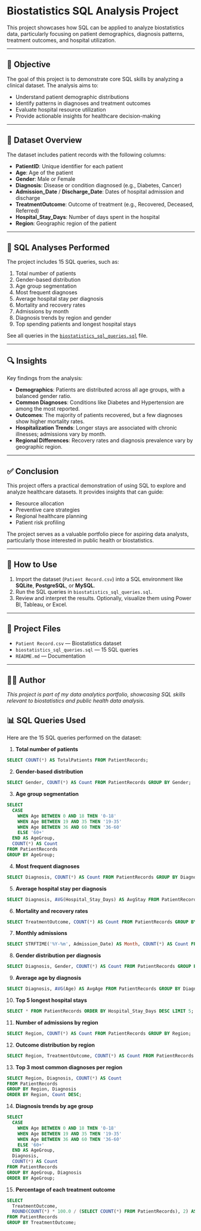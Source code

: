 
# Biostatistics SQL Analysis Project

This project showcases how SQL can be applied to analyze biostatistics data, particularly focusing on patient demographics, diagnosis patterns, treatment outcomes, and hospital utilization.

---

## 🎯 Objective

The goal of this project is to demonstrate core SQL skills by analyzing a clinical dataset. The analysis aims to:

- Understand patient demographic distributions
- Identify patterns in diagnoses and treatment outcomes
- Evaluate hospital resource utilization
- Provide actionable insights for healthcare decision-making

---

## 📁 Dataset Overview

The dataset includes patient records with the following columns:

- **PatientID**: Unique identifier for each patient  
- **Age**: Age of the patient  
- **Gender**: Male or Female  
- **Diagnosis**: Disease or condition diagnosed (e.g., Diabetes, Cancer)  
- **Admission_Date** / **Discharge_Date**: Dates of hospital admission and discharge  
- **TreatmentOutcome**: Outcome of treatment (e.g., Recovered, Deceased, Referred)  
- **Hospital_Stay_Days**: Number of days spent in the hospital  
- **Region**: Geographic region of the patient  

---

## 🧠 SQL Analyses Performed

The project includes 15 SQL queries, such as:

1. Total number of patients  
2. Gender-based distribution  
3. Age group segmentation  
4. Most frequent diagnoses  
5. Average hospital stay per diagnosis  
6. Mortality and recovery rates  
7. Admissions by month  
8. Diagnosis trends by region and gender  
9. Top spending patients and longest hospital stays  

See all queries in the [`biostatistics_sql_queries.sql`](./biostatistics_sql_queries.sql) file.

---

## 🔍 Insights

Key findings from the analysis:

- **Demographics**: Patients are distributed across all age groups, with a balanced gender ratio.
- **Common Diagnoses**: Conditions like Diabetes and Hypertension are among the most reported.
- **Outcomes**: The majority of patients recovered, but a few diagnoses show higher mortality rates.
- **Hospitalization Trends**: Longer stays are associated with chronic illnesses; admissions vary by month.
- **Regional Differences**: Recovery rates and diagnosis prevalence vary by geographic region.

---

## ✅ Conclusion

This project offers a practical demonstration of using SQL to explore and analyze healthcare datasets. It provides insights that can guide:

- Resource allocation  
- Preventive care strategies  
- Regional healthcare planning  
- Patient risk profiling  

The project serves as a valuable portfolio piece for aspiring data analysts, particularly those interested in public health or biostatistics.

---

## 💾 How to Use

1. Import the dataset (`Patient Record.csv`) into a SQL environment like **SQLite**, **PostgreSQL**, or **MySQL**.
2. Run the SQL queries in `biostatistics_sql_queries.sql`.
3. Review and interpret the results. Optionally, visualize them using Power BI, Tableau, or Excel.

---

## 📂 Project Files

- `Patient Record.csv` — Biostatistics dataset  
- `biostatistics_sql_queries.sql` — 15 SQL queries  
- `README.md` — Documentation

---

## 👨‍💻 Author

*This project is part of my data analytics portfolio, showcasing SQL skills relevant to biostatistics and public health data analysis.*


## 📊 SQL Queries Used

Here are the 15 SQL queries performed on the dataset:

1. **Total number of patients**
```sql
SELECT COUNT(*) AS TotalPatients FROM PatientRecords;
```

2. **Gender-based distribution**
```sql
SELECT Gender, COUNT(*) AS Count FROM PatientRecords GROUP BY Gender;
```

3. **Age group segmentation**
```sql
SELECT 
  CASE 
    WHEN Age BETWEEN 0 AND 18 THEN '0-18'
    WHEN Age BETWEEN 19 AND 35 THEN '19-35'
    WHEN Age BETWEEN 36 AND 60 THEN '36-60'
    ELSE '60+' 
  END AS AgeGroup,
  COUNT(*) AS Count
FROM PatientRecords
GROUP BY AgeGroup;
```

4. **Most frequent diagnoses**
```sql
SELECT Diagnosis, COUNT(*) AS Count FROM PatientRecords GROUP BY Diagnosis ORDER BY Count DESC;
```

5. **Average hospital stay per diagnosis**
```sql
SELECT Diagnosis, AVG(Hospital_Stay_Days) AS AvgStay FROM PatientRecords GROUP BY Diagnosis ORDER BY AvgStay DESC;
```

6. **Mortality and recovery rates**
```sql
SELECT TreatmentOutcome, COUNT(*) AS Count FROM PatientRecords GROUP BY TreatmentOutcome;
```

7. **Monthly admissions**
```sql
SELECT STRFTIME('%Y-%m', Admission_Date) AS Month, COUNT(*) AS Count FROM PatientRecords GROUP BY Month ORDER BY Month;
```

8. **Gender distribution per diagnosis**
```sql
SELECT Diagnosis, Gender, COUNT(*) AS Count FROM PatientRecords GROUP BY Diagnosis, Gender ORDER BY Diagnosis;
```

9. **Average age by diagnosis**
```sql
SELECT Diagnosis, AVG(Age) AS AvgAge FROM PatientRecords GROUP BY Diagnosis ORDER BY AvgAge DESC;
```

10. **Top 5 longest hospital stays**
```sql
SELECT * FROM PatientRecords ORDER BY Hospital_Stay_Days DESC LIMIT 5;
```

11. **Number of admissions by region**
```sql
SELECT Region, COUNT(*) AS Count FROM PatientRecords GROUP BY Region;
```

12. **Outcome distribution by region**
```sql
SELECT Region, TreatmentOutcome, COUNT(*) AS Count FROM PatientRecords GROUP BY Region, TreatmentOutcome;
```

13. **Top 3 most common diagnoses per region**
```sql
SELECT Region, Diagnosis, COUNT(*) AS Count
FROM PatientRecords
GROUP BY Region, Diagnosis
ORDER BY Region, Count DESC;
```

14. **Diagnosis trends by age group**
```sql
SELECT 
  CASE 
    WHEN Age BETWEEN 0 AND 18 THEN '0-18'
    WHEN Age BETWEEN 19 AND 35 THEN '19-35'
    WHEN Age BETWEEN 36 AND 60 THEN '36-60'
    ELSE '60+' 
  END AS AgeGroup,
  Diagnosis,
  COUNT(*) AS Count
FROM PatientRecords
GROUP BY AgeGroup, Diagnosis
ORDER BY AgeGroup;
```

15. **Percentage of each treatment outcome**
```sql
SELECT 
  TreatmentOutcome,
  ROUND(COUNT(*) * 100.0 / (SELECT COUNT(*) FROM PatientRecords), 2) AS Percentage
FROM PatientRecords
GROUP BY TreatmentOutcome;
```
